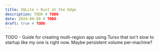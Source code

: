 ```yaml
---
title: SQLite + Rust at the Edge
description: TODO # TODO
date: 2024-00-00 # TODO
draft: true # TODO
---
```


TODO - Guide for creating multi-region app using Turso that isn't slow to startup like my one is right now. Maybe persistent volume per-machine?